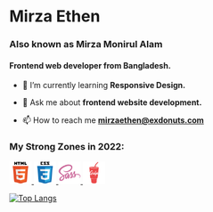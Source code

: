 # Mirza Ethen
### Also known as Mirza Monirul Alam
#### Frontend web developer from Bangladesh.



- 🌱 I’m currently learning **Responsive Design.**

- 💬 Ask me about **frontend website development.**

- 📫 How to reach me **mirzaethen@exdonuts.com**


<!-- Strong Zones -->
<h3 align="left">My Strong Zones in 2022:</h3>
<p align="left"> 
  <a href="https://www.w3.org/html/" target="_blank" rel="noreferrer"> 
    <img src="https://raw.githubusercontent.com/devicons/devicon/master/icons/html5/html5-original-wordmark.svg" alt="html5" width="40" height="40"/> </a> 
  <a href="https://www.w3schools.com/css/" target="_blank" rel="noreferrer"> 
    <img src="https://raw.githubusercontent.com/devicons/devicon/master/icons/css3/css3-original-wordmark.svg" alt="css3" width="40" height="40"/> </a> 
  <a href="https://sass-lang.com" target="_blank" rel="noreferrer"> 
    <img src="https://raw.githubusercontent.com/devicons/devicon/master/icons/sass/sass-original.svg" alt="sass" width="40" height="40"/> </a> 
  <a href="https://gulpjs.com" target="_blank" rel="noreferrer"> 
    <img src="https://raw.githubusercontent.com/devicons/devicon/master/icons/gulp/gulp-plain.svg" alt="gulp" width="40" height="40"/> </a> 
</p>

[![Top Langs](https://github-readme-stats.vercel.app/api/top-langs/?username=ethenpage)](https://github.com/anuraghazra/github-readme-stats)
